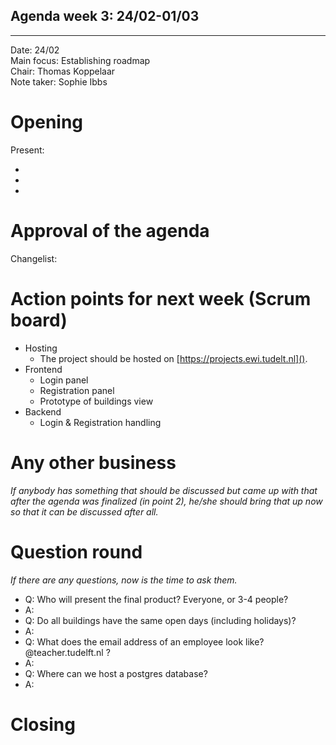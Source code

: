 ## Agenda week 3: 24/02-01/03

---

Date:           24/02\
Main focus:     Establishing roadmap\
Chair:          Thomas Koppelaar\
Note taker:     Sophie Ibbs



# Opening
Present: 

- 
- 
- 

# Approval of the agenda

Changelist:

# Action points for next week (Scrum board)

- Hosting
    - The project should be hosted on [https://projects.ewi.tudelt.nl]().
- Frontend
    - Login panel
    - Registration panel
    - Prototype of buildings view
- Backend
    - Login & Registration handling

# Any other business
*If anybody has something that should be discussed but came up with that after the agenda was finalized (in point 2), he/she should bring that up now so that it can be discussed after all.*


# Question round
*If there are any questions, now is the time to ask them.*

- Q: Who will present the final product? Everyone, or 3-4 people?
- A:
- Q: Do all buildings have the same open days (including holidays)?
- A:
- Q: What does the email address of an employee look like? @teacher.tudelft.nl ?
- A:
- Q: Where can we host a postgres database?
- A:

# Closing

